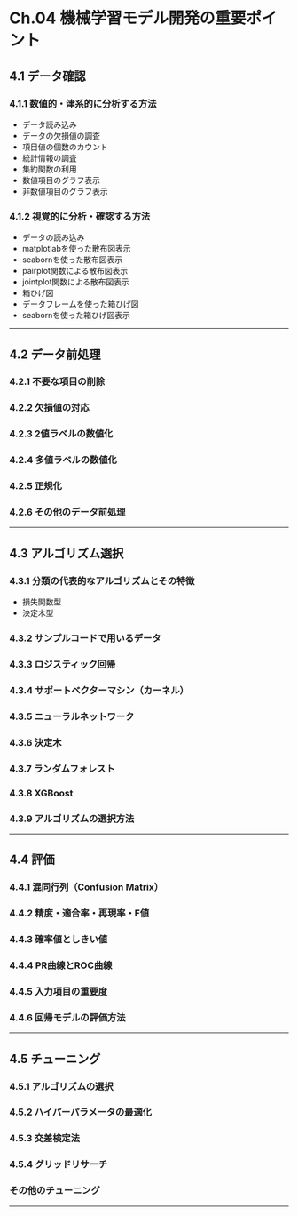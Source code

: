 # Ch.04 機械学習モデル開発の重要ポイント

## 4.1 データ確認

### 4.1.1 数値的・津系的に分析する方法

- データ読み込み
- データの欠損値の調査
- 項目値の個数のカウント
- 統計情報の調査
- 集約関数の利用
- 数値項目のグラフ表示
- 非数値項目のグラフ表示

### 4.1.2 視覚的に分析・確認する方法

- データの読み込み
- matplotlabを使った散布図表示
- seabornを使った散布図表示
- pairplot関数による散布図表示
- jointplot関数による散布図表示
- 箱ひげ図
- データフレームを使った箱ひげ図
- seabornを使った箱ひげ図表示

---

## 4.2 データ前処理

### 4.2.1 不要な項目の削除

### 4.2.2 欠損値の対応

### 4.2.3 2値ラベルの数値化

### 4.2.4 多値ラベルの数値化

### 4.2.5 正規化

### 4.2.6 その他のデータ前処理

---

## 4.3 アルゴリズム選択

### 4.3.1 分類の代表的なアルゴリズムとその特徴

- 損失関数型
- 決定木型

### 4.3.2 サンプルコードで用いるデータ

### 4.3.3 ロジスティック回帰

### 4.3.4 サポートベクターマシン（カーネル）

### 4.3.5 ニューラルネットワーク

### 4.3.6 決定木

### 4.3.7 ランダムフォレスト

### 4.3.8 XGBoost

### 4.3.9 アルゴリズムの選択方法

---

## 4.4 評価

### 4.4.1 混同行列（Confusion Matrix）

### 4.4.2 精度・適合率・再現率・F値

### 4.4.3 確率値としきい値

### 4.4.4 PR曲線とROC曲線

### 4.4.5 入力項目の重要度

### 4.4.6 回帰モデルの評価方法

---

## 4.5 チューニング

### 4.5.1 アルゴリズムの選択

### 4.5.2 ハイパーパラメータの最適化

### 4.5.3 交差検定法

### 4.5.4 グリッドリサーチ

### その他のチューニング

---
